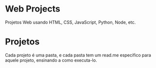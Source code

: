 # Web Projects
Projetos Web usando HTML, CSS, JavaScript, Python, Node, etc.
# Projetos
Cada projeto é uma pasta, e cada pasta tem um read.me especifico para aquele projeto, ensinando a como executa-lo.
